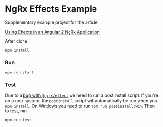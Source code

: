 NgRx Effects Example
====================

Supplementary example project for the article

[Using Effects in an Angular 2 NgRx Application][1]

After clone

    npm install

### Run

    npm run start

### Test

Due to a [bug with `@ngrx/effect`][2] we need to run a post install script. If you're on a unix
system, the `postinstall` script will automatically be run when you `npm install`. On Windows you
need to run `npm run postinstall:win`. Then to test, run 

    npm run test


[1]: https://psamsotha.github.io/angular/2016/12/31/ngrx-effects-with-angular.html
[2]: https://github.com/ngrx/effects/issues/53



